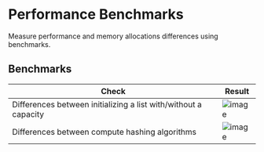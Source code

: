 # Performance Benchmarks
Measure performance and memory allocations differences using benchmarks.

## Benchmarks
| Check         																				| Result
| --------------------------------------------------------------------------------------------- | ----------------------------------------------------------------------------------------------------------------------------------- 
| Differences between initializing a list with/without a capacity    							| ![image](https://user-images.githubusercontent.com/6709378/194712732-147c3823-d20c-4664-91b1-3359cc93ba99.png)
| Differences between compute hashing algorithms												| ![image](https://user-images.githubusercontent.com/6709378/194979490-97ebacc1-aa6a-40c3-949f-374818d4a153.png)

